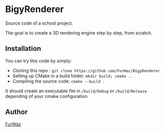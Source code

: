 # BigyRenderer

Source code of a school project.

The goal is to create a 3D rendering engine step by step, from scratch.


## Installation

You can try this code by simply:

- Cloning this repo : `git clone https://github.com/FurWaz/BigyRenderer`
- Setting up CMake in a build folder: `mkdir build; cmake ..`
- Compiling the source code: `cmake --build .`

It should create an executable file in `/build/Debug` or `/build/Release` depending of your cmake configuration.


## Author

[FurWaz](https://github.com/FurWaz)
